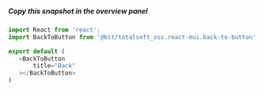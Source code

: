 ##### Copy this snapshot in the overview panel
 ```js
import React from 'react';
import BackToButton from '@bit/totalsoft_oss.react-mui.back-to-button';

export default (
	<BackToButton
		title="Back"
	></BackToButton>
)
 ```